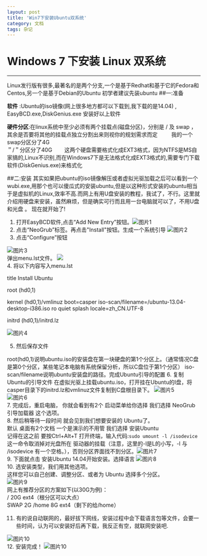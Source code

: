```yaml
---
layout: post
title: 'Win7下安装Ubuntu双系统'
category: 文档
tags: 杂记 
---
```


# Windows 7 下安装 Linux 双系统

---
Linux发行版有很多,最著名的是两个分支,一个是基于Redhat和基于它的Fedora和Centos,另一个是基于Debian的Ubuntu
初学者建议先装ubuntu
##一:准备

__软件__ :Ubuntu的iso镜像(网上很多地方都可以下载到,我下载的是14.04) , EasyBCD.exe,DiskGenius.exe 安装好以上软件

__硬件分区__:在linux系统中至少必须有两个挂载点(磁盘分区)，分别是 / 及 swap ，其余是否要将其他的挂载点独立分割出来则视你的规划需求而定  　　
我的一个swap分区分了4G      　  
＂/＂分区分了40G　　
这两个硬盘需要格式化成EXT3格式，因为NTFS是MS自家搞的,Linux不识别,而在Windows7下是无法格式化成EXT3格式的,需要专门下载软件(DiskGenius.exe)来格式化  

##二:安装
其实如果把ubuntu的iso镜像解压或者虚拟光驱加载之后可以看到一个wubi.exe,用那个也可以傻瓜式的安装ubuntu,但是以这种形式安装的ubuntu相当于是虚拟机的Linux,效率不高.而网上有用U盘安装的教程，我试了，不行。这里就介绍用硬盘来安装，虽然麻烦，但是确实可行而且用一台电脑就可以了，不用U盘和光盘 。
现在就开始了!

1.  打开EasyBCD软件,点击“Add New Entry”按钮。![图片1](http://ww1.sinaimg.cn/large/6ff04438gw1eh93ouyev0j20g70dkmys.jpg)
2. 点击“NeoGrub”标签。再点击"Install"按钮。生成一个系统引导
![图片2](http://ww1.sinaimg.cn/large/6ff04438gw1eh93qnku4tj20g70dkjte.jpg)  
3. 点击“Configure”按钮 

![图片3](http://ww4.sinaimg.cn/large/6ff04438gw1eh93yvkdphj20g70dkjtd.jpg)  
弹出menu.lst文件。 
![](http://ww2.sinaimg.cn/large/6ff04438gw1eh93zumcu9j20ky0870tx.jpg)  
4. 将以下内容写入menu.lst

title Install Ubuntu  

root (hd0,1)  

kernel (hd0,1)/vmlinuz boot=casper iso-scan/filename=/ubuntu-13.04-desktop-i386.iso ro quiet splash locale=zh_CN.UTF-8  

initrd (hd0,1)/initrd.lz    

![图片4](http://ww4.sinaimg.cn/large/6ff04438gw1eh947ekgf4j20kl04ogme.jpg)
    
5. 然后保存文件

root(hd0,1)说明ubuntu.iso的安装盘在第一块硬盘的第1个分区上。（通常情况C盘是第0个分区，某些笔记本电脑有系统保留分析，所以C盘位于第1个分区）
iso-scan/filename说明ubuntu安装盘的路径。完成Ubuntu引导的配置
6. 复制Ubuntu的引导文件
在虚拟光驱上挂载ubuntu.iso，打开挂在Ubuntu的I盘，将casper目录下的initrd.lz和vmlinuz文件复制到C盘根目录下。
![图片5](http://ww4.sinaimg.cn/large/6ff04438gw1eh94hfwh2qj205c040gll.jpg)   
![图片6](http://ww3.sinaimg.cn/large/6ff04438gw1eh94jha34aj20cv07gdh2.jpg)  
7. 完成后，重启电脑， 你就会看到有2个 启动菜单给你选择 我们选择 NeoGrub 引导加载器 这个选项。  
8. 然后稍等待一段时间 就会见到我们想要安装的 Ubuntu了。  
默认 桌面有2个文档 一个是演示的不用管 我们选择 安装Ubuntu  
记得在这之前 要按Ctrl+Alt+T 打开终端，输入代码:`sudo umount -l /isodevice`这一命令取消掉对光盘所在 驱动器的挂载（注意，这里的-l是L的小写，-l 与 /isodevice 有一个空格。），否则分区界面找不到分区。![图片7](http://ww3.sinaimg.cn/large/6ff04438gw1eh9699s59gj20bb026q34.jpg)  
9. 下面就点击 安装Ubuntu 14.04开始安装。选择语言 ![图片8](http://ww1.sinaimg.cn/large/6ff04438gw1eh96aj8ez4j20g109u0sw.jpg)   
10. 选安装类型，我们用其他选项。  
这样您可以自己创建、调整分区、或者为 Ubuntu 选择多个分区。   
![图片9](http://ww1.sinaimg.cn/large/6ff04438gw1eh96c7tt4mj204i0cpaad.jpg)   
 网上有推荐分区的方案如下(以30G为例)：  
/ 20G ext4（根分区可以大点）  
SWAP 2G
/home 8G ext4（剩下的给/home）  

11. 有的说自动联网的，最好拔下网线，安装过程中会下载语言包等文件，会要一些时间，认为可以安装好后再下载，我反正有空，就联网安装吧.   
        
![图片10](http://ww2.sinaimg.cn/large/6ff04438gw1eh96dcggo1j205q0af0sx.jpg)   
12. 安装完成！ ![图片10](http://ww2.sinaimg.cn/large/6ff04438gw1eh9bhzarsej211y0lcgof.jpg)
